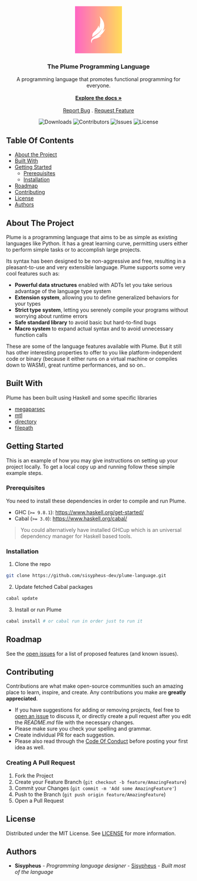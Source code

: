 <br/>
<p align="center">
  <img src="docs/logo.svg" width="128">
  <h3 align="center">The Plume Programming Language</h3>

  <p align="center">
    A programming language that promotes functional programming for everyone.
    <br/>
    <br/>
    <a href="https://github.com/sisypheus-dev/plume-language"><strong>Explore the docs »</strong></a>
    <br/>
    <br/>
    <a href="https://github.com/sisypheus-dev/plume-language/issues">Report Bug</a>
    .
    <a href="https://github.com/sisypheus-dev/plume-language/issues">Request Feature</a>
  </p>
</p>

<div align="center">
  
![Downloads](https://img.shields.io/github/downloads/sisypheus-dev/plume-language/total) 
![Contributors](https://img.shields.io/github/contributors/sisypheus-dev/plume-language?color=dark-green) 
![Issues](https://img.shields.io/github/issues/sisypheus-dev/plume-language) 
![License](https://img.shields.io/github/license/sisypheus-dev/plume-language)

</div>

## Table Of Contents

- [About the Project](#about-the-project)
- [Built With](#built-with)
- [Getting Started](#getting-started)
  - [Prerequisites](#prerequisites)
  - [Installation](#installation)
- [Roadmap](#roadmap)
- [Contributing](#contributing)
- [License](#license)
- [Authors](#authors)

## About The Project

Plume is a programming language that aims to be as simple as existing languages like Python. It has a great learning curve, permitting users either to perform simple tasks or to accomplish large projects.

Its syntax has been designed to be non-aggressive and free, resulting in a pleasant-to-use and very extensible language. Plume supports some very cool features such as:

- **Powerful data structures** enabled with ADTs let you take serious advantage of the language type system
- **Extension system**, allowing you to define generalized behaviors for your types
- **Strict type system**, letting you serenely compile your programs without worrying about runtime errors
- **Safe standard library** to avoid basic but hard-to-find bugs
- **Macro system** to expand actual syntax and to avoid unnecessary function calls

These are some of the language features available with Plume. But it still has other interesting properties to offer to you like platform-independent code or binary (because it either runs on a virtual machine or compiles down to WASM), great runtime performances, and so on..

## Built With

Plume has been built using Haskell and some specific libraries

- [megaparsec](https://hackage.haskell.org/package/megaparsec)
- [mtl](https://hackage.haskell.org/package/mtl)
- [directory](https://hackage.haskell.org/package/directory)
- [filepath](https://hackage.haskell.org/package/filepath)

## Getting Started

This is an example of how you may give instructions on setting up your project locally.
To get a local copy up and running follow these simple example steps.

### Prerequisites

You need to install these dependencies in order to compile and run Plume.

- GHC (`>= 9.8.1`): https://www.haskell.org/get-started/
- Cabal (`>= 3.0`): https://www.haskell.org/cabal/

> You could alternatively have installed GHCup which is an universal dependency manager for Haskell based tools.

### Installation

1. Clone the repo

```sh
git clone https://github.com/sisypheus-dev/plume-language.git
```

2. Update fetched Cabal packages

```sh
cabal update
```

3. Install or run Plume

```sh
cabal install # or cabal run in order just to run it
```

## Roadmap

See the [open issues](https://github.com/sisypheus-dev/plume-language/issues) for a list of proposed features (and known issues).

## Contributing

Contributions are what make open-source communities such an amazing place to learn, inspire, and create. Any contributions you make are **greatly appreciated**.

- If you have suggestions for adding or removing projects, feel free to [open an issue](https://github.com/sisypheus-dev/plume-language/issues/new) to discuss it, or directly create a pull request after you edit the _README.md_ file with the necessary changes.
- Please make sure you check your spelling and grammar.
- Create individual PR for each suggestion.
- Please also read through the [Code Of Conduct](https://github.com/sisypheus-dev/plume-language/blob/main/CODE_OF_CONDUCT.md) before posting your first idea as well.

### Creating A Pull Request

1. Fork the Project
2. Create your Feature Branch (`git checkout -b feature/AmazingFeature`)
3. Commit your Changes (`git commit -m 'Add some AmazingFeature'`)
4. Push to the Branch (`git push origin feature/AmazingFeature`)
5. Open a Pull Request

## License

Distributed under the MIT License. See [LICENSE](https://github.com/sisypheus-dev/plume-language/blob/main/LICENSE.md) for more information.

## Authors

- **Sisypheus** - _Programming language designer_ - [Sisypheus](https://github.com/sisypheus-dev) - _Built most of the language_

